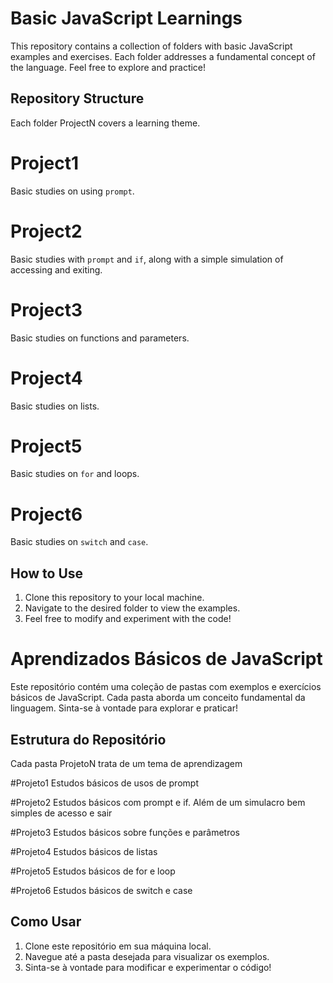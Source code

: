 # Basic JavaScript Learnings

This repository contains a collection of folders with basic JavaScript examples and exercises. Each folder addresses a fundamental concept of the language. Feel free to explore and practice!

## Repository Structure
Each folder ProjectN covers a learning theme.

# Project1
Basic studies on using `prompt`.

# Project2
Basic studies with `prompt` and `if`, along with a simple simulation of accessing and exiting.

# Project3
Basic studies on functions and parameters.

# Project4
Basic studies on lists.

# Project5
Basic studies on `for` and loops.

# Project6
Basic studies on `switch` and `case`.

## How to Use

1. Clone this repository to your local machine.
2. Navigate to the desired folder to view the examples.
3. Feel free to modify and experiment with the code!

# Aprendizados Básicos de JavaScript

Este repositório contém uma coleção de pastas com exemplos e exercícios básicos de JavaScript. Cada pasta aborda um conceito fundamental da linguagem. Sinta-se à vontade para explorar e praticar!

## Estrutura do Repositório
Cada pasta ProjetoN trata de um tema de aprendizagem

#Projeto1
Estudos básicos de usos de prompt

#Projeto2
Estudos básicos com prompt e if. Além de um simulacro bem simples de acesso e sair

#Projeto3
Estudos básicos sobre funções e parâmetros

#Projeto4
Estudos básicos de listas

#Projeto5
Estudos básicos de for e loop

#Projeto6
Estudos básicos de switch e case

## Como Usar

1. Clone este repositório em sua máquina local.
2. Navegue até a pasta desejada para visualizar os exemplos.
3. Sinta-se à vontade para modificar e experimentar o código!

